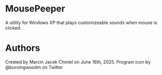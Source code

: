 # MousePeeper
A utility for Windows XP that plays customizeable sounds when mouse is clicked.

# Authors
Created by Marcin Jacek Chmiel on June 16th, 2025.
Program icon by @burningwoodm on Twitter
